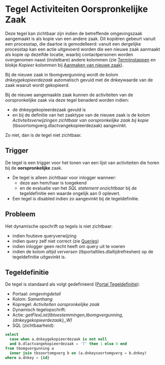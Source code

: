 # Tegel Activiteiten Oorspronkelijke Zaak

Deze tegel kan zichtbaar zijn indien de betreffende omgevingszaak aangemaakt is als kopie van een andere zaak. Dit kopiëren gebeurt vanuit een processtap, die daartoe is gemodelleerd: vanuit een dergelijke processtap kan een actie uitgevoerd worden die een nieuwe zaak aanmaakt als kopie op dezelfde locatie, waarbij contactpersonen worden overgenomen naast (instelbare) andere kolommen (zie [Termijnstappen](/docs/instellen_inrichten/inrichting_processen/termijnstappen.md) en blokje _Kopieer kolommen_ bij [Aanmaken van nieuwe zaak](/docs/probleemoplossing/programmablokken/maak_nieuwe_zaak.md)).

Bij de nieuwe zaak in tbomgvergunning wordt de kolom _dnkeygekopieerdezaak_ automatisch gevuld met de dnkeywaarde van de zaak waaruit wordt gekopieerd.

Bij de nieuwe aangemaakte zaak kunnen de activiteiten van de oorspronkelijke zaak via deze tegel benaderd worden indien:

- de dnkeygekopieerdezaak gevuld is
- en bij de definitie van het zaaktype van de nieuwe zaak is de kolom _Activteitsverwijzingen zichtbaar van oorspronkelijke zaak bij kopie_ (tbsoortomgverg.dlactvangekopieerdezaak) aangevinkt.

Zo niet, dan is de tegel niet zichtbaar.

## Trigger

De tegel is een trigger voor het tonen van een lijst van activiteiten die horen bij de **oorspronkelijke** zaak.

- De tegel is alleen zichtbaar voor inlogger wanneer:
  - deze aan hem/haar is toegekend
  - en de evaluatie van het _SQL statement onzichtbaar_ bij de tegeldefinitie een waarde ongelijk aan 0 oplevert.
- Een tegel is disabled indien zo aangevinkt bij de tegeldefinitie.

## Probleem

Het dynamische opschrift op tegels is niet zichtbaar:

- indien foutieve queryverwijzing
- indien query zelf niet correct (zie [Queries](/docs/instellen_inrichten/queries.md))
- indien inlogger geen recht heeft om query uit te voeren
- indien de kolom _altijd verversen_ (tbportaltiles.dlaltijdrefreshen) op de tegeldefinitie uitgevinkt is.

## Tegeldefinitie

De tegel is standaard als volgt gedefinieerd ([Portal Tegeldefinitie](/docs/instellen_inrichten/portaldefinitie/portal_tegel.md)):

- Portaal: _omgevingdetail_
- Kolom: _Samenhang_
- Kopregel: _Activiteiten oorspronkelijke zaak_
- Dynamisch tegelopschrift:
- Actie: _getFlexList(tbtoestemmingen,tbomgvergunning,{dnkeygekopieerdezaak},,W)_
- SQL (zichtbaarheid):

```sql
select
  case when a.dnkeygekopieerdezaak is not null
  and b.dlactvangekopieerdezaak = 'T' then 1 else 0 end
from tbomgvergunning a
  inner join tbsoortomgverg b on (a.dnkeysoortomgverg = b.dnkey)
where a.dnkey = {id}
```
